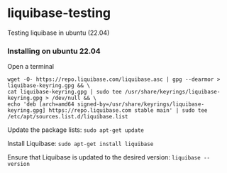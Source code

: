 # liquibase-testing
Testing liquibase in ubuntu (22.04)



### Installing on ubuntu 22.04

Open a terminal 

```
wget -O- https://repo.liquibase.com/liquibase.asc | gpg --dearmor > liquibase-keyring.gpg && \
cat liquibase-keyring.gpg | sudo tee /usr/share/keyrings/liquibase-keyring.gpg > /dev/null && \
echo 'deb [arch=amd64 signed-by=/usr/share/keyrings/liquibase-keyring.gpg] https://repo.liquibase.com stable main' | sudo tee /etc/apt/sources.list.d/liquibase.list
```

Update the package lists:
`sudo apt-get update`

Install Liquibase:
`sudo apt-get install liquibase`

Ensure that Liquibase is updated to the desired version:
`liquibase --version`

